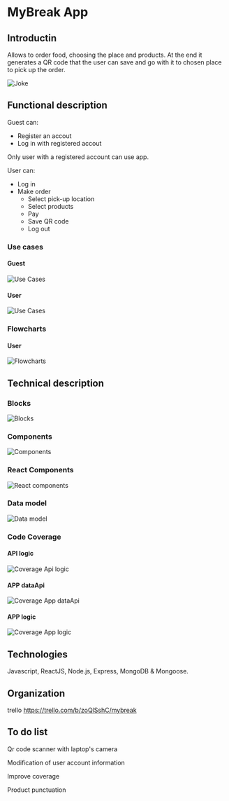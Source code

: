 # MyBreak App

## Introductin
Allows to order food, choosing the place and products. At the end it generates a QR code
that the user can save and go with it to chosen place to pick up the order.

![Joke](img/joke.gif)
## Functional description
Guest can:
- Register an accout
- Log in with registered accout

Only user with a registered account can use app.

User can:
- Log in
- Make order
    - Select pick-up location
    - Select products
    - Pay
    - Save QR code
    - Log out

### Use cases

#### Guest 
![Use Cases](img/anonymous-use-cases.jpg)

#### User
![Use Cases](img/user-use-cases.jpg)

### Flowcharts

#### User
![Flowcharts](img/flow-user.jpg)

## Technical  description

### Blocks
![Blocks](img/blocks.jpg)

### Components
![Components](img/components.jpg)

### React Components
![React components](img/react-components.jpg)

### Data model
![Data model](img/data-model.jpg)


### Code Coverage
####  API logic
![Coverage Api logic](img/coverage-api-logic.jpg)
####  APP dataApi
![Coverage App dataApi](img/coverage-app-dataapi.jpg)
####  APP logic
![Coverage App logic](img/coverage-app-logic.jpg)

## Technologies

Javascript, ReactJS, Node.js, Express, MongoDB & Mongoose.

## Organization
trello
https://trello.com/b/zoQlSshC/mybreak

## To do list

Qr code scanner with laptop's camera

Modification of user account information

Improve coverage

Product punctuation